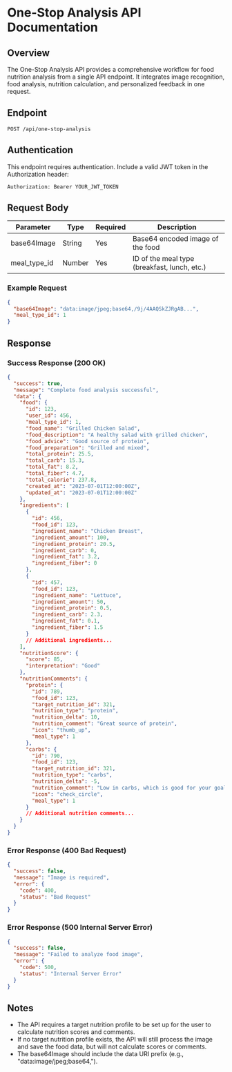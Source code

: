 # One-Stop Analysis API Documentation

## Overview

The One-Stop Analysis API provides a comprehensive workflow for food nutrition analysis from a single API endpoint. It integrates image recognition, food analysis, nutrition calculation, and personalized feedback in one request.

## Endpoint

```
POST /api/one-stop-analysis
```

## Authentication

This endpoint requires authentication. Include a valid JWT token in the Authorization header:

```
Authorization: Bearer YOUR_JWT_TOKEN
```

## Request Body

| Parameter    | Type   | Required | Description                                 |
|--------------|--------|----------|---------------------------------------------|
| base64Image  | String | Yes      | Base64 encoded image of the food            |
| meal_type_id | Number | Yes      | ID of the meal type (breakfast, lunch, etc.)|

### Example Request

```json
{
  "base64Image": "data:image/jpeg;base64,/9j/4AAQSkZJRgAB...",
  "meal_type_id": 1
}
```

## Response

### Success Response (200 OK)

```json
{
  "success": true,
  "message": "Complete food analysis successful",
  "data": {
    "food": {
      "id": 123,
      "user_id": 456,
      "meal_type_id": 1,
      "food_name": "Grilled Chicken Salad",
      "food_description": "A healthy salad with grilled chicken",
      "food_advice": "Good source of protein",
      "food_preparation": "Grilled and mixed",
      "total_protein": 25.5,
      "total_carb": 15.3,
      "total_fat": 8.2,
      "total_fiber": 4.7,
      "total_calorie": 237.8,
      "created_at": "2023-07-01T12:00:00Z",
      "updated_at": "2023-07-01T12:00:00Z"
    },
    "ingredients": [
      {
        "id": 456,
        "food_id": 123,
        "ingredient_name": "Chicken Breast",
        "ingredient_amount": 100,
        "ingredient_protein": 20.5,
        "ingredient_carb": 0,
        "ingredient_fat": 3.2,
        "ingredient_fiber": 0
      },
      {
        "id": 457,
        "food_id": 123,
        "ingredient_name": "Lettuce",
        "ingredient_amount": 50,
        "ingredient_protein": 0.5,
        "ingredient_carb": 2.3,
        "ingredient_fat": 0.1,
        "ingredient_fiber": 1.5
      }
      // Additional ingredients...
    ],
    "nutritionScore": {
      "score": 85,
      "interpretation": "Good"
    },
    "nutritionComments": {
      "protein": {
        "id": 789,
        "food_id": 123,
        "target_nutrition_id": 321,
        "nutrition_type": "protein",
        "nutrition_delta": 10,
        "nutrition_comment": "Great source of protein",
        "icon": "thumb_up",
        "meal_type": 1
      },
      "carbs": {
        "id": 790,
        "food_id": 123,
        "target_nutrition_id": 321,
        "nutrition_type": "carbs",
        "nutrition_delta": -5,
        "nutrition_comment": "Low in carbs, which is good for your goals",
        "icon": "check_circle",
        "meal_type": 1
      }
      // Additional nutrition comments...
    }
  }
}
```

### Error Response (400 Bad Request)

```json
{
  "success": false,
  "message": "Image is required",
  "error": {
    "code": 400,
    "status": "Bad Request"
  }
}
```

### Error Response (500 Internal Server Error)

```json
{
  "success": false,
  "message": "Failed to analyze food image",
  "error": {
    "code": 500,
    "status": "Internal Server Error"
  }
}
```

## Notes

- The API requires a target nutrition profile to be set up for the user to calculate nutrition scores and comments.
- If no target nutrition profile exists, the API will still process the image and save the food data, but will not calculate scores or comments.
- The base64Image should include the data URI prefix (e.g., "data:image/jpeg;base64,").
